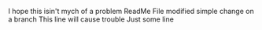 
I hope this isin't mych of a problem
ReadMe File modified simple change on a branch
This line will cause trouble
Just some line
